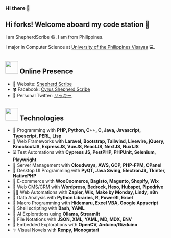 ### Hi there 👋

<h2>Hi forks! Welcome aboard my code station 🚀 </h2> 

I am ShepherdScribe 😃. I am from Philippines. 

I major in Computer Science at [University of the Philippines Visayas](https://www.upv.edu.ph/) 💻. 

## <img height="40" src="https://user-images.githubusercontent.com/62448059/154443409-da559127-08bd-49a7-bbaf-873cbcae22b3.gif"/> Online Presence

- 🌟 Website: [Shepherd Scribe](https://shepherdscribe.com/)
- 🍀 Facebook: [Cyrus Shepherd Scribe](https://www.facebook.com/cyrus.shepherdscribe)
- 🦅 Personal Twitter: [リッキー](https://x.com/el_purrgrammer)

## <img height="40" src="https://user-images.githubusercontent.com/62448059/154443409-da559127-08bd-49a7-bbaf-873cbcae22b3.gif"/> Technologies

- 🍩 Programming with **PHP, Python, C++, C, Java, Javascript, Typescript, PERL, Lisp**
- 🐉 Web Frameworks with **Laravel, Bootstrap, Tailwind, Livewire, jQuery, KnockoutJS, ExpressJS, VueJS, ReactJS, NextJS, NuxtJS**
- ⌛ Test Automations with **Cypress JS, PestPHP, PHPUnit, Selenium, Playwright**
- 👑 Server Management with **Cloudways, AWS, GCP, PHP-FPM, CPanel**
- 🍇 Desktop UI Programming with **PyQT, Java Swing, ElectronJS, Tkinter, NativePHP**
- 🥮 E-commerce with **WooCoomerce, Bagisto, Magento, Shopify, Wix**
- 🍭 Web CMS/CRM with **Wordpress, Bedrock, Hexo, Hubspot, Pipedrive**
- 🐦‍🔥 Web Automations with **Zapier, Wix, Make by Monday, Lindy, n8n** 
- 🍥 Data Analysis with **Python Libraries, R, PowerBI, Excel**
- 🍃 Macro Programming with **Hidemaru, Excel VBA, Google Appscript**
- 🐚 Shell scripting with **Bash, YAML**
- 🚀 AI Explorations using **Ollama, Streamlit**
- 📒 File Notations with **JSON, XML, YAML, MD, MDX, ENV**
- 🌟 Embedded Explorations with **OpenCV, Arduino/Gizduino**
- ✨ Visual Novels with **Renpy, Monogatari**
